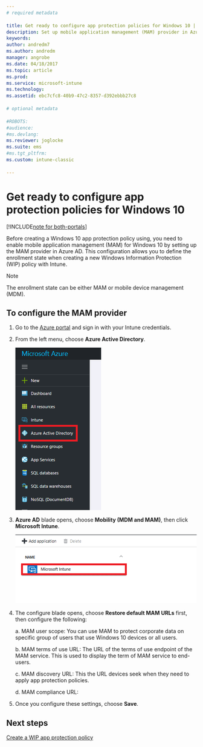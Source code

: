 ```yaml
---
# required metadata

title: Get ready to configure app protection policies for Windows 10 | Microsoft Docs
description: Set up mobile application management (MAM) provider in Azure AD
keywords:
author: andredm7
ms.author: andredm
manager: angrobe
ms.date: 04/18/2017
ms.topic: article
ms.prod:
ms.service: microsoft-intune
ms.technology:
ms.assetid: ebc7cfc8-40b9-47c2-8357-d392ebbb27c8

# optional metadata

#ROBOTS:
#audience:
#ms.devlang:
ms.reviewer: joglocke
ms.suite: ems
#ms.tgt_pltfrm:
ms.custom: intune-classic

---
```


# Get ready to configure app protection policies for Windows 10

[!INCLUDE[note for both-portals](../includes/note-for-both-portals.md)]

Before creating a Windows 10 app protection policy using, you need to enable mobile application management (MAM) for Windows 10 by setting up the MAM provider in Azure AD. This configuration allows you to define the enrollment state when creating a new Windows Information Protection (WIP) policy with Intune.

> [!NOTE]
> The enrollment state can be either MAM or mobile device management (MDM).

## To configure the MAM provider

1.  Go to the [Azure portal](https://portal.azure.com/) and sign in with your Intune credentials.

2.  From the left menu, choose **Azure Active Directory**.

    ![MAM provider configuration](../media/AppManagement/mam-provider-sc-1.png)

3.  **Azure AD** blade opens, choose **Mobility (MDM and MAM)**, then click **Microsoft Intune**.

    ![Mobility MDM and MAM](../media/AppManagement/mam-provider-sc-2.png)

4.  The configure blade opens, choose **Restore default MAM URLs** first, then configure the following:

    a.  MAM user scope: You can use MAM to protect corporate data on specific group of users that use Windows 10 devices or all users.

    b.  MAM terms of use URL: The URL of the terms of use endpoint of the MAM service. This is used to display the term of MAM service to end-users.

    c.  MAM discovery URL: This the URL devices seek when they need to apply app protection policies.

    d.  MAM compliance URL:

5.  Once you configure these settings, choose **Save**.

## Next steps

[Create a WIP app protection policy](/intune-classic/deploy-use/create-windows-information-protection-policy-with-intune)
